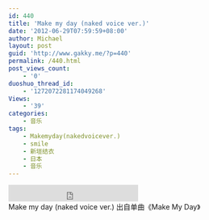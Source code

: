 ```yaml
---
id: 440
title: 'Make my day (naked voice ver.)'
date: '2012-06-29T07:59:59+08:00'
author: Michael
layout: post
guid: 'http://www.gakky.me/?p=440'
permalink: /440.html
post_views_count:
    - '0'
duoshuo_thread_id:
    - '1272072281174049268'
Views:
    - '39'
categories:
    - 音乐
tags:
    - Makemyday(nakedvoicever.)
    - smile
    - 新垣结衣
    - 日本
    - 音乐
---
```


<div class="audio_player"><iframe allowtransparency="true" frameborder="0" height="33" loading="lazy" scrolling="no" src="http://www.diandian.com/n/common/player?feedId=65c00a70-c17e-11e1-9842-782bcb383994" width="257"></iframe></div>Make my day (naked voice ver.) 出自单曲《Make My Day》